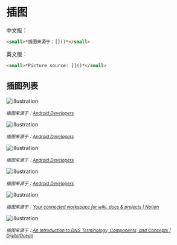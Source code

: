 # 插图

中文版：

```markdown
<small>*插图来源于：[]()*</small>
```

英文版：

```markdown
<small>*Picture source: []()*</small>
```

## 插图列表

![illustration](https://developer.android.google.cn/static/images/design/ui/mobile/color-hero.png?hl=zh-cn)

<small>*插图来源于：[Android Developers](https://developer.android.google.cn/design/ui/mobile/guides/styles/color?hl=zh-cn)*</small>

![illustration](https://developer.android.google.cn/static/images/design/ui/mobile/passkeys_header.png?hl=zh-cn)

<small>*插图来源于：[Android Developers](https://developer.android.google.cn/design/ui/mobile/guides/patterns/passkeys?hl=zh-cn)*</small>

![illustration](https://developer.android.google.cn/static/images/design/ui/mobile/notifications-hero.png?hl=zh-cn)

<small>*插图来源于：[Android Developers](https://developer.android.google.cn/design/ui/mobile/guides/home-screen/notifications?hl=zh-cn)*</small>

![illustration](https://developer.android.google.cn/static/images/design/ui/mobile/widget23.png?hl=zh-cn)

<small>*插图来源于：[Android Developers](https://developer.android.google.cn/design/ui/mobile/guides/home-screen/widgets?hl=zh-cn)*</small>

![illustration](https://www.notion.so/cdn-cgi/image/format=auto,width=640,quality=100/front-static/shared/illustrations/blocks/topPeekI.png)

<small>*插图来源于：[Your connected workspace for wiki, docs & projects | Notion](https://www.notion.so/)*</small>

![illustration](https://www.digitalocean.com/_next/static/media/intro-to-cloud.d49bc5f7.jpeg)

<small>*插图来源于：[An Introduction to DNS Terminology, Components, and Concepts | DigitalOcean](https://www.digitalocean.com/community/tutorials/an-introduction-to-dns-terminology-components-and-concepts)*</small>
